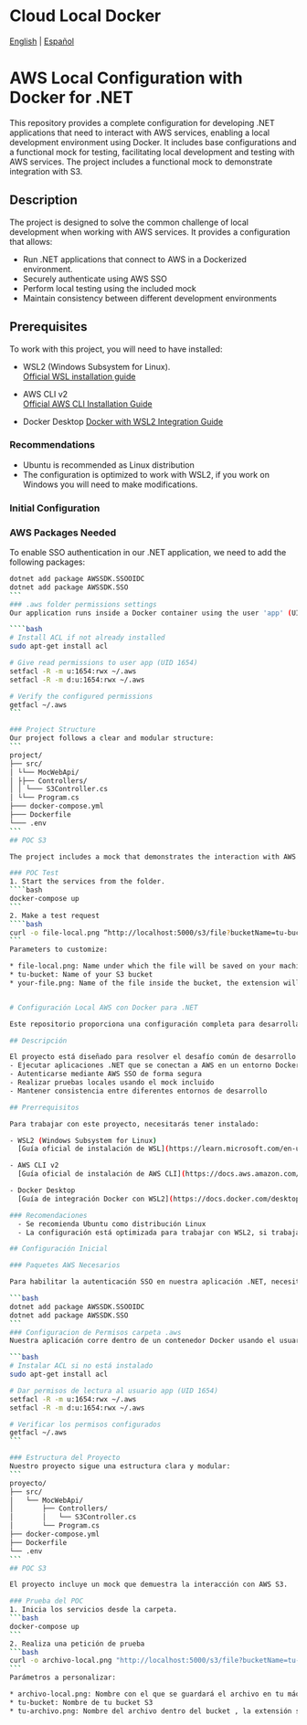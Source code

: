 # Cloud Local Docker
[English](#aws-local-configuration-with-docker-for-net) | [Español](#configuración-local-aws-con-docker-para-net)

# AWS Local Configuration with Docker for .NET

This repository provides a complete configuration for developing .NET applications that need to interact with AWS services, enabling a local development environment using Docker. It includes base configurations and a functional mock for testing, facilitating local development and testing with AWS services. The project includes a functional mock to demonstrate integration with S3.

## Description

The project is designed to solve the common challenge of local development when working with AWS services. It provides a configuration that allows:
- Run .NET applications that connect to AWS in a Dockerized environment.
- Securely authenticate using AWS SSO
- Perform local testing using the included mock
- Maintain consistency between different development environments

## Prerequisites

To work with this project, you will need to have installed:

- WSL2 (Windows Subsystem for Linux).  
  [Official WSL installation guide](https://learn.microsoft.com/en-us/windows/wsl/install)

- AWS CLI v2  
  [Official AWS CLI Installation Guide](https://docs.aws.amazon.com/cli/latest/userguide/getting-started-install.html)

- Docker Desktop 
  [Docker with WSL2 Integration Guide](https://docs.docker.com/desktop/setup/install/windows-install/)

### Recommendations
  - Ubuntu is recommended as Linux distribution
  - The configuration is optimized to work with WSL2, if you work on Windows you will need to make modifications.

### Initial Configuration

### AWS Packages Needed

To enable SSO authentication in our .NET application, we need to add the following packages:

````bash
dotnet add package AWSSDK.SSOOIDC
dotnet add package AWSSDK.SSO
```
### .aws folder permissions settings
Our application runs inside a Docker container using the user 'app' (UID 1654). In order for this user to access the AWS credentials of our local system, we need to configure the appropriate permissions:

````bash
# Install ACL if not already installed
sudo apt-get install acl

# Give read permissions to user app (UID 1654)
setfacl -R -m u:1654:rwx ~/.aws
setfacl -R -m d:u:1654:rwx ~/.aws

# Verify the configured permissions
getfacl ~/.aws
```

### Project Structure
Our project follows a clear and modular structure:
```
project/
├── src/
│ └└── MocWebApi/             
│ ├├── Controllers/        
│ │ └─── S3Controller.cs 
│ └└── Program.cs         
├─── docker-compose.yml         
├─── Dockerfile                  
└─── .env                       
```
## POC S3

The project includes a mock that demonstrates the interaction with AWS S3. 

### POC Test
1. Start the services from the folder.
````bash
docker-compose up
```
2. Make a test request
````bash
curl -o file-local.png “http://localhost:5000/s3/file?bucketName=tu-bucket&fileName=tu-archivo.png”
```
Parameters to customize:

* file-local.png: Name under which the file will be saved on your machine.
* tu-bucket: Name of your S3 bucket
* your-file.png: Name of the file inside the bucket, the extension will be the one your file has (it can be .pdf for example).


# Configuración Local AWS con Docker para .NET

Este repositorio proporciona una configuración completa para desarrollar aplicaciones .NET que necesitan interactuar con servicios AWS, permitiendo un entorno de desarrollo local mediante Docker. Incluye configuraciones base y un mock funcional para pruebas, facilitando el desarrollo y las pruebas locales con servicios de AWS. El proyecto incluye un mock funcional para demostrar la integración con S3.

## Descripción

El proyecto está diseñado para resolver el desafío común de desarrollo local cuando se trabaja con servicios AWS. Proporciona una configuración que permite:
- Ejecutar aplicaciones .NET que se conectan a AWS en un entorno Dockerizado
- Autenticarse mediante AWS SSO de forma segura
- Realizar pruebas locales usando el mock incluido
- Mantener consistencia entre diferentes entornos de desarrollo

## Prerrequisitos

Para trabajar con este proyecto, necesitarás tener instalado:

- WSL2 (Windows Subsystem for Linux)  
  [Guía oficial de instalación de WSL](https://learn.microsoft.com/en-us/windows/wsl/install)

- AWS CLI v2  
  [Guía oficial de instalación de AWS CLI](https://docs.aws.amazon.com/cli/latest/userguide/getting-started-install.html)

- Docker Desktop 
  [Guía de integración Docker con WSL2](https://docs.docker.com/desktop/setup/install/windows-install/)

### Recomendaciones
  - Se recomienda Ubuntu como distribución Linux
  - La configuración está optimizada para trabajar con WSL2, si trabajas en Windows deberás hacer modificaciones.

## Configuración Inicial

### Paquetes AWS Necesarios

Para habilitar la autenticación SSO en nuestra aplicación .NET, necesitamos agregar los siguientes paquetes:

```bash
dotnet add package AWSSDK.SSOOIDC
dotnet add package AWSSDK.SSO
```
### Configuracion de Permisos carpeta .aws
Nuestra aplicación corre dentro de un contenedor Docker usando el usuario 'app' (UID 1654). Para que este usuario pueda acceder a las credenciales de AWS de nuestro sistema local, necesitamos configurar los permisos adecuados:

```bash
# Instalar ACL si no está instalado
sudo apt-get install acl

# Dar permisos de lectura al usuario app (UID 1654)
setfacl -R -m u:1654:rwx ~/.aws
setfacl -R -m d:u:1654:rwx ~/.aws

# Verificar los permisos configurados
getfacl ~/.aws
```

### Estructura del Proyecto
Nuestro proyecto sigue una estructura clara y modular:
```
proyecto/
├── src/
│   └── MocWebApi/             
│       ├── Controllers/        
│       │   └── S3Controller.cs 
│       └── Program.cs         
├── docker-compose.yml         
├── Dockerfile                  
└── .env                       
```
## POC S3

El proyecto incluye un mock que demuestra la interacción con AWS S3. 

### Prueba del POC
1. Inicia los servicios desde la carpeta.
```bash
docker-compose up
```
2. Realiza una petición de prueba
```bash
curl -o archivo-local.png "http://localhost:5000/s3/file?bucketName=tu-bucket&fileName=tu-archivo.png"
```
Parámetros a personalizar:

* archivo-local.png: Nombre con el que se guardará el archivo en tu máquina
* tu-bucket: Nombre de tu bucket S3
* tu-archivo.png: Nombre del archivo dentro del bucket , la extensión será la que tenga tu archivo (puede ser .pdf por ejemplo)
